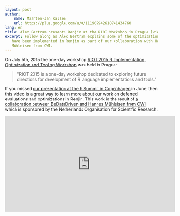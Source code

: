 ```yaml
---
layout: post
author: 
    name: Maarten-Jan Kallen
    url: https://plus.google.com/u/0/111907942618741434760
lang: en
title: Alex Bertram presents Renjin at the RIOT Workshop in Prague [video]
excerpt: Follow along as Alex Bertram explains some of the optimizations that
   have been implemented in Renjin as part of our collaboration with Hannes
   Mühleisen from CWI.
---
```


On July 5th, 2015 the one-day workshop
[RIOT 2015 R Implementation, Optimization and Tooling Workshop](http://2015.ecoop.org/track/RIOT-2015-papers)
was held in Prague: 

> "RIOT 2015 is a one-day workshop dedicated to exploring
future directions for development of R language implementations and tools."

If you missed
[our presentation at the R Summit in Copenhagen](/blog/2015-06-28-renjin-at-rsummit-2015.html)
in June, then this video is a great way to learn more about our work on
deferred evaluations and optimizations in Renjin. This work is the result of
[a collaboration between BeDataDriven and Hannes Mühleisen from CWI](http://www.bedatadriven.com/news/2014/collaboration-with-cwi.html)
which is sponsored by the Netherlands Organisation for Scientific Research.

<iframe width="560" height="315" src="https://www.youtube.com/embed/SGw001D5uj4" frameborder="0" allowfullscreen></iframe>
